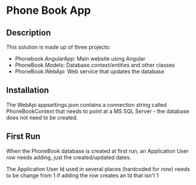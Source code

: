 # Phone Book App

## Description

This solution is made up of three projects:

- Phonebook.AngularApp: Main website using Angular
- PhoneBook.Models: Database context/entities and other classes
- PhoneBook.WebApi: Web service that updates the database

## Installation

The WebApi appsettings.json contains a connection string called PhoneBookContext that needs to point at a MS SQL Server - the database does not need to be created.

## First Run

When the PhoneBook database is created at first run, an Application User row needs adding, just the created/updated dates.

The Application User Id used in several places (hardcoded for now) needs to be change from 1 if adding the row creates an Id that isn't 1
